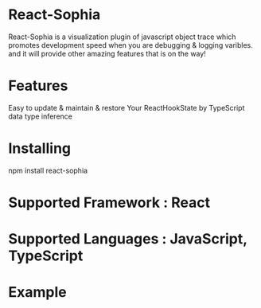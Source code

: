 # React-Sophia

React-Sophia is a visualization plugin of javascript object trace which promotes development speed when you are debugging & logging varibles. and it will provide other amazing features that is on the way!

# Features

Easy to update & maintain & restore Your ReactHookState by TypeScript data type inference

# Installing

npm install react-sophia

# Supported Framework : React

# Supported Languages : JavaScript, TypeScript

# Example
